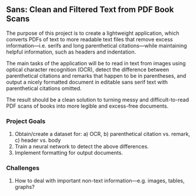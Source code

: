 ## Sans: Clean and Filtered Text from PDF Book Scans

The purpose of this project is to create a lightweight application, which converts PDFs of text to more readable text files that remove excess information—i.e. serifs and long parenthetical citations—while maintaining helpful information, such as headers and indentation. 

The main tasks of the application will be to read in text from images using optical character recognition (OCR), detect the difference between parenthetical citations and remarks that happen to be in parentheses, and output a nicely formatted document in editable sans serif text with parenthetical citations omitted.

The result should be a clean solution to turning messy and difficult-to-read PDF scans of books into more legible and excess-free documents.

### Project Goals

1. Obtain/create a dataset for: a) OCR, b) parenthetical citation vs. remark, c) header vs. body
2. Train a neural network to detect the above differences.
3. Implement formatting for output documents.

### Challenges

1. How to deal with important non-text information—e.g. images, tables, graphs?
